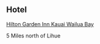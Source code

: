 
## Hotel

[Hilton Garden Inn Kauai Wailua Bay](https://www.google.com/maps/place/Hilton+Garden+Inn+Kauai+Wailua+Bay/@22.0294988,-159.3356866,9067m/data=!3m1!1e3!4m17!1m7!3m6!1s0x7c0704bb259eb047:0xf6321af5a12d378a!2sKauai!8m2!3d22.0964396!4d-159.5261238!16zL20vMGpic24!3m8!1s0x7c06e1cc9982ea4f:0xf81a6eb038d1d7e4!5m2!4m1!1i2!8m2!3d22.0422873!4d-159.3370131!16s%2Fg%2F11cjnjzhkh?hl=en&authuser=0)

5 Miles north of Lihue


